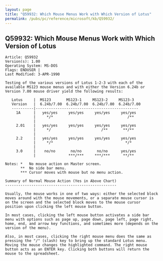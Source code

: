 ```yaml
---
layout: page
title: "Q59932: Which Mouse Menus Work with Which Version of Lotus"
permalink: /pubs/pc/reference/microsoft/kb/Q59932/
---
```


## Q59932: Which Mouse Menus Work with Which Version of Lotus

	Article: Q59932
	Version(s): 1.00
	Operating System: MS-DOS
	Flags: ENDUSER |
	Last Modified: 3-APR-1990
	
	Testing of the various versions of Lotus 1-2-3 with each of the
	available MS123 mouse menus and with either the Version 6.24b or
	Version 7.00 mouse driver yield the following results:
	
	   Lotus     |  MS123       MS123-1     MS123-2     MS123-3
	   Version   |  6.24b/7.00  6.24b/7.00  6.24b/7.00  6.24b/7.00
	   ----------|-----------------------------------------------
	     1A      |   yes/yes     yes/yes     yes/yes     yes/yes
	             |     */*                                  /**
	             |
	     2.01    |   yes/yes     yes/yes     yes/yes     yes/yes
	             |     */                       /**       **/**
	             |
	     2.2     |   yes/yes     yes/yes     yes/yes     yes/yes
	             |     */*                                 */*
	             |
	     3.0     |    no/no       no/no       no/no      yes/yes
	             |               ***/***     ***/***      **/**
	
	Notes: *   No mouse action on Master screen.
	       **  No side bar menu.
	       *** Cursor moves with mouse but no menu action.
	
	Summary of Normal Mouse Action (Yes in Above Chart)
	---------------------------------------------------
	
	Usually, the mouse works in one of two ways: either the selected block
	moves around with the mouse movements, or a separate mouse cursor is
	on the screen and the selected block moves to the mouse cursor
	position upon clicking the left mouse button.
	
	In most cases, clicking the left mouse button activates a side bar
	menu with options such as page up, page down, page left, page right,
	home, end, and arrow key functions, and sometimes more (depends on the
	version of the menu).
	
	Also, in most cases, clicking the right mouse menu does the same as
	pressing the "/" (slash) key to bring up the standard Lotus menu.
	Moving the mouse changes the highlighted command. The right mouse
	button acts as an ENTER key. Clicking both buttons will return the
	mouse to the spreadsheet.
